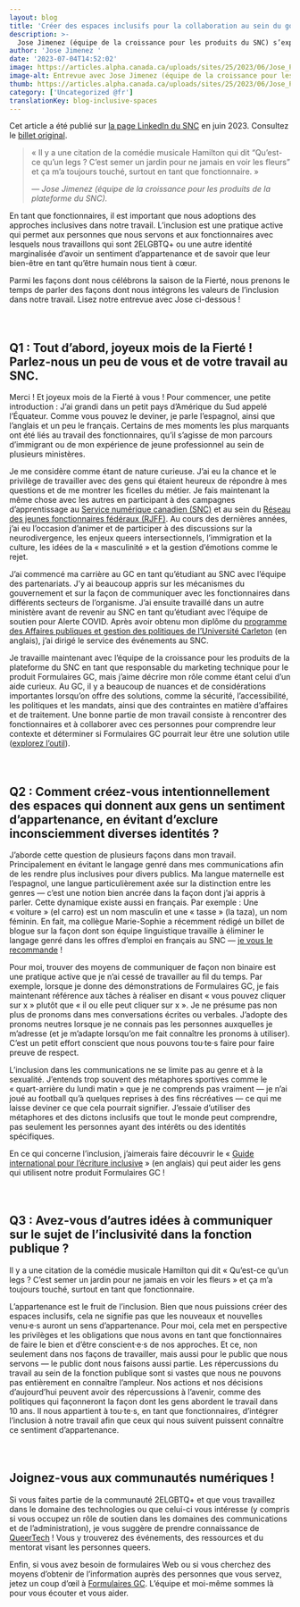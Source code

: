 ```yaml
---
layout: blog
title: 'Créer des espaces inclusifs pour la collaboration au sein du gouvernement du Canada — Une entrevue avec Jose Jimenez'
description: >-
  Jose Jimenez (équipe de la croissance pour les produits du SNC) s’exprime sur la création d’espaces inclusifs pour la collaboration au sein du GC.
author: 'Jose Jimenez '
date: '2023-07-04T14:52:02'
image: https://articles.alpha.canada.ca/uploads/sites/25/2023/06/Jose_PBS_Acticle_FIP_Blog_Post_FR-1-scaled.jpg
image-alt: Entrevue avec Jose Jimenez (équipe de la croissance pour les produits de la plateforme du SNC).
thumb: https://articles.alpha.canada.ca/uploads/sites/25/2023/06/Jose_PBS_Acticle_FIP_Blog_Post_FR-1-scaled.jpg
category: ['Uncategorized @fr']
translationKey: blog-inclusive-spaces
---
```


<p>Cet article a été publié sur <a href="https://www.linkedin.com/company/cds-snc/" target="_blank" rel="noreferrer noopener">la page LinkedIn du SNC</a> en juin 2023. Consultez le <a href="https://www.linkedin.com/feed/update/urn:li:linkedInArticle:7079099716654747648/" target="_blank" rel="noreferrer noopener">billet original</a>.</p>



<blockquote class="wp-block-quote">
<p>«&nbsp;Il y a une citation de la comédie musicale Hamilton qui dit “Qu’est-ce qu’un legs ? C’est semer un jardin pour ne jamais en voir les fleurs” et ça m’a toujours touché, surtout en tant que fonctionnaire.&nbsp;»</p>
<cite>— Jose Jimenez (équipe de la croissance pour les produits de la plateforme du SNC).</cite></blockquote>



<p>En tant que fonctionnaires, il est important que nous adoptions des approches inclusives dans notre travail. L’inclusion est une pratique active qui permet aux personnes que nous servons et aux fonctionnaires avec lesquels nous travaillons qui sont 2ELGBTQ+ ou une autre identité marginalisée d’avoir un sentiment d’appartenance et de savoir que leur bien-être en tant qu’être humain nous tient à cœur.</p>



<p>Parmi les façons dont nous célébrons la saison de la Fierté, nous prenons le temps de parler des façons dont nous intégrons les valeurs de l’inclusion dans notre travail. Lisez notre entrevue avec Jose ci-dessous !</p>



<div style="height:22px" aria-hidden="true" class="wp-block-spacer"></div>



<h2 class="wp-block-heading" id="h-q1-tout-d-abord-joyeux-mois-de-la-fierte-parlez-nous-un-peu-de-vous-et-de-votre-travail-au-snc"><strong>Q1&nbsp;: Tout d’abord, joyeux mois de la Fierté ! Parlez-nous un peu de vous et de votre travail au SNC.</strong></h2>



<p>Merci ! Et joyeux mois de la Fierté à vous ! Pour commencer, une petite introduction&nbsp;: J’ai grandi dans un petit pays d’Amérique du Sud appelé l’Équateur. Comme vous pouvez le deviner, je parle l’espagnol, ainsi que l’anglais et un peu le français. Certains de mes moments les plus marquants ont été liés au travail des fonctionnaires, qu’il s’agisse de mon parcours d’immigrant ou de mon expérience de jeune professionnel au sein de plusieurs ministères.&nbsp;</p>



<p>Je me considère comme étant de nature curieuse. J’ai eu la chance et le privilège de travailler avec des gens qui étaient heureux de répondre à mes questions et de me montrer les ficelles du métier. Je fais maintenant la même chose avec les autres en participant à des campagnes d’apprentissage au <a href="https://numerique.canada.ca/?utm_source=pride_jose_blog&amp;utm_medium=pride_jose_blog&amp;utm_campaign=cds_homepage_fr" target="_blank" rel="noreferrer noopener">Service numérique canadien (SNC)</a> et au sein du <a href="https://wiki.gccollab.ca/Federal_Youth_Network/Accueil_FRA" target="_blank" rel="noreferrer noopener">Réseau des jeunes fonctionnaires fédéraux (RJFF)</a>. Au cours des dernières années, j’ai eu l’occasion d’animer et de participer à des discussions sur la neurodivergence, les enjeux queers intersectionnels, l’immigration et la culture, les idées de la «&nbsp;masculinité&nbsp;» et la gestion d’émotions comme le rejet.&nbsp;</p>



<p>J’ai commencé ma carrière au GC en tant qu’étudiant au SNC avec l’équipe des partenariats. J’y ai beaucoup appris sur les mécanismes du gouvernement et sur la façon de communiquer avec les fonctionnaires dans différents secteurs de l’organisme. J’ai ensuite travaillé dans un autre ministère avant de revenir au SNC en tant qu’étudiant avec l’équipe de soutien pour Alerte COVID. Après avoir obtenu mon diplôme du <a href="https://carleton.ca/bpapm/" target="_blank" rel="noreferrer noopener">programme des Affaires publiques et gestion des politiques de l’Université Carleton</a> (en anglais), j’ai dirigé le service des événements au SNC.</p>



<p>Je travaille maintenant avec l’équipe de la croissance pour les produits de la plateforme du SNC en tant que responsable du marketing technique pour le produit Formulaires GC, mais j’aime décrire mon rôle comme étant celui d’un aide curieux. Au GC, il y a beaucoup de nuances et de considérations importantes lorsqu’on offre des solutions, comme la sécurité, l’accessibilité, les politiques et les mandats, ainsi que des contraintes en matière d’affaires et de traitement. Une bonne partie de mon travail consiste à rencontrer des fonctionnaires et à collaborer avec ces personnes pour comprendre leur contexte et déterminer si Formulaires GC pourrait leur être une solution utile (<a href="https://articles.alpha.canada.ca/forms-formulaires/fr/?utm_source=FR_June2023_JoseLinkedInPost&amp;utm_medium=LinkedIn+Article&amp;utm_id=LinkedIn_pridepost_Jose" target="_blank" rel="noreferrer noopener">explorez l’outil</a>).&nbsp;</p>



<div style="height:22px" aria-hidden="true" class="wp-block-spacer"></div>



<h2 class="wp-block-heading" id="h-q2-comment-creez-vous-intentionnellement-des-espaces-qui-donnent-aux-gens-un-sentiment-d-appartenance-en-evitant-d-exclure-inconsciemment-diverses-identites"><strong>Q2&nbsp;: Comment créez-vous intentionnellement des espaces qui donnent aux gens un sentiment d’appartenance, en évitant d’exclure inconsciemment diverses identités ?</strong></h2>



<p>J’aborde cette question de plusieurs façons dans mon travail. Principalement en évitant le langage genré dans mes communications afin de les rendre plus inclusives pour divers publics. Ma langue maternelle est l’espagnol, une langue particulièrement axée sur la distinction entre les genres — c’est une notion bien ancrée dans la façon dont j’ai appris à parler. Cette dynamique existe aussi en français. Par exemple&nbsp;: Une «&nbsp;voiture&nbsp;» (el carro) est un nom masculin et une «&nbsp;tasse&nbsp;» (la taza), un nom féminin. En fait, ma collègue Marie-Sophie a récemment rédigé un billet de blogue sur la façon dont son équipe linguistique travaille à éliminer le langage genré dans les offres d’emploi en français au SNC — <a href="https://numerique.canada.ca/2023/03/20/%C3%A9crire-sans-exclure-linclusivit%C3%A9-en-langue-fran%C3%A7aise/?utm_source=pride_jose_blog&amp;utm_medium=pride_jose_blog&amp;utm_campaign=blog_redaction_epicene_fr" target="_blank" rel="noreferrer noopener">je vous le recommande</a>&nbsp;!</p>



<p>Pour moi, trouver des moyens de communiquer de façon non binaire est une pratique active que je n’ai cessé de travailler au fil du temps. Par exemple, lorsque je donne des démonstrations de Formulaires GC, je fais maintenant référence aux tâches à réaliser en disant «&nbsp;vous pouvez cliquer sur x&nbsp;» plutôt que «&nbsp;il ou elle peut cliquer sur x&nbsp;». Je ne présume pas non plus de pronoms dans mes conversations écrites ou verbales. J’adopte des pronoms neutres lorsque je ne connais pas les personnes auxquelles je m’adresse (et je m’adapte lorsqu’on me fait connaître les pronoms à utiliser). C’est un petit effort conscient que nous pouvons tou·te·s faire pour faire preuve de respect.</p>



<p>L’inclusion dans les communications ne se limite pas au genre et à la sexualité. J’entends trop souvent des métaphores sportives comme le «&nbsp;quart-arrière du lundi matin&nbsp;» que je ne comprends pas vraiment — je n’ai joué au football qu’à quelques reprises à des fins récréatives — ce qui me laisse deviner ce que cela pourrait signifier. J’essaie d’utiliser des métaphores et des dictons inclusifs que tout le monde peut comprendre, pas seulement les personnes ayant des intérêts ou des identités spécifiques.</p>



<p>En ce qui concerne l’inclusion, j’aimerais faire découvrir le «&nbsp;<a href="https://uxcontent.com/the-international-guide-to-gender-inclusive-writing/#elementor-toc__heading-anchor-2" target="_blank" rel="noreferrer noopener">Guide international pour l’écriture inclusive</a>&nbsp;» (en anglais) qui peut aider les gens qui utilisent notre produit Formulaires GC&nbsp;!&nbsp;</p>



<div style="height:22px" aria-hidden="true" class="wp-block-spacer"></div>



<h2 class="wp-block-heading" id="h-q3-avez-vous-d-autres-idees-a-communiquer-sur-le-sujet-de-l-inclusivite-dans-la-fonction-publique"><strong>Q3&nbsp;: Avez-vous d’autres idées à communiquer sur le sujet de l’inclusivité dans la fonction publique ?</strong></h2>



<p>Il y a une citation de la comédie musicale Hamilton qui dit «&nbsp;Qu’est-ce qu’un legs ? C’est semer un jardin pour ne jamais en voir les fleurs&nbsp;» et ça m’a toujours touché, surtout en tant que fonctionnaire.&nbsp;</p>



<p>L’appartenance est le fruit de l’inclusion. Bien que nous puissions créer des espaces inclusifs, cela ne signifie pas que les nouveaux et nouvelles venu·e·s auront un sens d’appartenance. Pour moi, cela met en perspective les privilèges et les obligations que nous avons en tant que fonctionnaires de faire le bien et d’être conscient·e·s de nos approches. Et ce, non seulement dans nos façons de travailler, mais aussi pour le public que nous servons — le public dont nous faisons aussi partie. Les répercussions du travail au sein de la fonction publique sont si vastes que nous ne pouvons pas entièrement en connaître l’ampleur. Nos actions et nos décisions d’aujourd’hui peuvent avoir des répercussions à l’avenir, comme des politiques qui façonneront la façon dont les gens abordent le travail dans 10&nbsp;ans. Il nous appartient à tou·te·s, en tant que fonctionnaires, d’intégrer l’inclusion à notre travail afin que ceux qui nous suivent puissent connaître ce sentiment d’appartenance.</p>



<div style="height:22px" aria-hidden="true" class="wp-block-spacer"></div>



<h2 class="wp-block-heading" id="h-joignez-vous-aux-communautes-numeriques"><strong>Joignez-vous aux communautés numériques !</strong></h2>



<p>Si vous faites partie de la communauté&nbsp;2ELGBTQ+ et que vous travaillez dans le domaine des technologies ou que celui-ci vous intéresse (y compris si vous occupez un rôle de soutien dans les domaines des communications et de l’administration), je vous suggère de prendre connaissance de <a href="https://queertech.org/page/about?lang=fr" target="_blank" rel="noreferrer noopener">QueerTech</a> ! Vous y trouverez des événements, des ressources et du mentorat visant les personnes queers.</p>



<p>Enfin, si vous avez besoin de formulaires Web ou si vous cherchez des moyens d’obtenir de l’information auprès des personnes que vous servez, jetez un coup d’œil à <a href="https://articles.alpha.canada.ca/forms-formulaires/fr/?utm_source=FR_June2023_JoseLinkedInPost&amp;utm_medium=LinkedIn+Article&amp;utm_id=LinkedIn_pridepost_Jose" target="_blank" rel="noreferrer noopener">Formulaires GC</a>. L’équipe et moi-même sommes là pour vous écouter et vous aider.</p>

